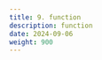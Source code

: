 ```yaml
---
title: 9. function
description: function
date: 2024-09-06
weight: 900
---
```

<style>
th, td {
  border: 1px solid rgb(190, 190, 190);
}
</style>




